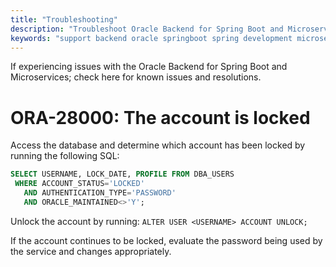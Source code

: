 ```yaml
---
title: "Troubleshooting"
description: "Troubleshoot Oracle Backend for Spring Boot and Microservices"
keywords: "support backend oracle springboot spring development microservices database"
---
```

If experiencing issues with the Oracle Backend for Spring Boot and Microservices; check here for known issues and resolutions.

# ORA-28000: The account is locked

Access the database and determine which account has been locked by running the following SQL:

```sql
SELECT USERNAME, LOCK_DATE, PROFILE FROM DBA_USERS 
 WHERE ACCOUNT_STATUS='LOCKED'
   AND AUTHENTICATION_TYPE='PASSWORD'
   AND ORACLE_MAINTAINED<>'Y';
```

Unlock the account by running: `ALTER USER <USERNAME> ACCOUNT UNLOCK;`

If the account continues to be locked, evaluate the password being used by the service and changes appropriately.